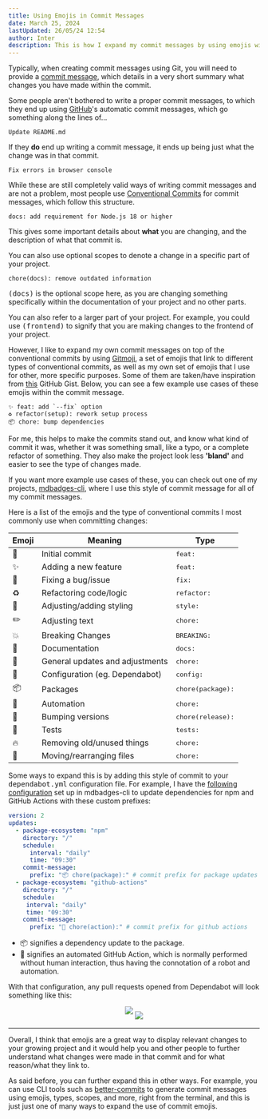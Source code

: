 ```yaml
---
title: Using Emojis in Commit Messages
date: March 25, 2024
lastUpdated: 26/05/24 12:54
author: Inter
description: This is how I expand my commit messages by using emojis within them.
---
```


Typically, when creating commit messages using Git, you will need to provide a [commit message](https://git-scm.com/docs/git-commit#Documentation/git-commit.txt--cltcommitgt), which details in a very short summary what changes you have made within the commit.

Some people aren't bothered to write a proper commit messages, to which they end up using [GitHub](https://github.com)'s automatic commit messages, which go something along the lines of...

```
Update README.md
```

If they **do** end up writing a commit message, it ends up being just what the change was in that commit.

```
Fix errors in browser console
```

While these are still completely valid ways of writing commit messages and are not a problem, most people use [Conventional Commits](https://www.conventionalcommits.org/en/v1.0.0/) for commit messages, which follow this structure.

```
docs: add requirement for Node.js 18 or higher
```

This gives some important details about **what** you are changing, and the description of what that commit is.

You can also use optional scopes to denote a change in a specific part of your project.

```
chore(docs): remove outdated information
```

<kbd>(docs)</kbd> is the optional scope here, as you are changing something specifically within the documentation of your project and no other parts. 

You can also refer to a larger part of your project. For example, you could use <kbd>(frontend)</kbd> to signify that you are making changes to the frontend of your project.

However, I like to expand my own commit messages on top of the conventional commits by using [Gitmoji](https://gitmoji.dev/), a set of emojis that link to different types of conventional commits, as well as my own set of emojis that I use for other, more specific purposes. Some of them are taken/have inspiration from [this](https://gist.github.com/parmentf/035de27d6ed1dce0b36a) GitHub Gist. Below, you can see a few example use cases of these emojis within the commit message.

```
✨ feat: add `--fix` option
♻️ refactor(setup): rework setup process
📦 chore: bump dependencies
```

For me, this helps to make the commits stand out, and know what kind of commit it was, whether it was something small, like a typo, or a complete refactor of something. They also make the project look less **'bland'** and easier to see the type of changes made.

If you want more example use cases of these, you can check out one of my projects, [mdbadges-cli](https://github.com/inttter/mdbadges-cli/commits/main/), where I use this style of commit message for all of my commit messages.

Here is a list of the emojis and the type of conventional commits I most commonly use when committing changes:

| Emoji | Meaning                          | Type                        |
|-------|----------------------------------|-----------------------------|
| 🎉    | Initial commit                   | <kbd>feat:</kbd>            |
| ✨    | Adding a new feature             | <kbd>feat:</kbd>            |
| 🐛    | Fixing a bug/issue               | <kbd>fix:</kbd>             |
| ♻️    | Refactoring code/logic           | <kbd>refactor:</kbd>        |
| 💄    | Adjusting/adding styling         | <kbd>style:</kbd>           |
| ✏️    | Adjusting text                   | <kbd>chore:</kbd>           |
| 💥    | Breaking Changes                 | <kbd>BREAKING:</kbd>        |
| 📝    | Documentation                    | <kbd>docs:</kbd>            |
| 🧹    | General updates and adjustments  | <kbd>chore:</kbd>           |
| 👷    | Configuration (eg. Dependabot)   | <kbd>config:</kbd>          |
| 📦    | Packages                         | <kbd>chore(package):</kbd>  |
| 🤖    | Automation                       | <kbd>chore:</kbd>           |
| 🔖    | Bumping versions                 | <kbd>chore(release):</kbd>  |
| 🧪    | Tests                            | <kbd>tests:</kbd>           |
| 🔥    | Removing old/unused things       | <kbd>chore:</kbd>           |
| 🚚    | Moving/rearranging files         | <kbd>chore:</kbd>           |

Some ways to expand this is by adding this style of commit to your <kbd>dependabot.yml</kbd> configuration file. For example, I have the [following configuration](https://github.com/inttter/mdbadges-cli/blob/main/.github/dependabot.yml) set up in mdbadges-cli to update dependencies for npm and GitHub Actions with these custom prefixes:

```yaml
version: 2
updates:
  - package-ecosystem: "npm"
    directory: "/"
    schedule:
      interval: "daily"
      time: "09:30"
    commit-message:
      prefix: "📦 chore(package):" # commit prefix for package updates
  - package-ecosystem: "github-actions"
    directory: "/"
    schedule:
     interval: "daily"
     time: "09:30"
    commit-message:
      prefix: "🤖 chore(action):" # commit prefix for github actions
```

* 📦 signifies a dependency update to the package.
* 🤖 signifies an automated GitHub Action, which is normally performed without human interaction, thus having the connotation of a robot and automation.

With that configuration, any pull requests opened from Dependabot will look something like this:

<div align="center">
  <img src="/images/commit-emojis/package-pr.png" style="margin-bottom: 10px;">
  <img src="/images/commit-emojis/action-pr.png">
</div>

---

Overall, I think that emojis are a great way to display relevant changes to your growing project and it would help you and other people to further understand what changes were made in that commit and for what reason/what they link to. 

As said before, you can further expand this in other ways. For example, you can use CLI tools such as [better-commits](https://github.com/Everduin94/better-commits) to generate commit messages using emojis, types, scopes, and more, right from the terminal, and this is just just one of many ways to expand the use of commit emojis.